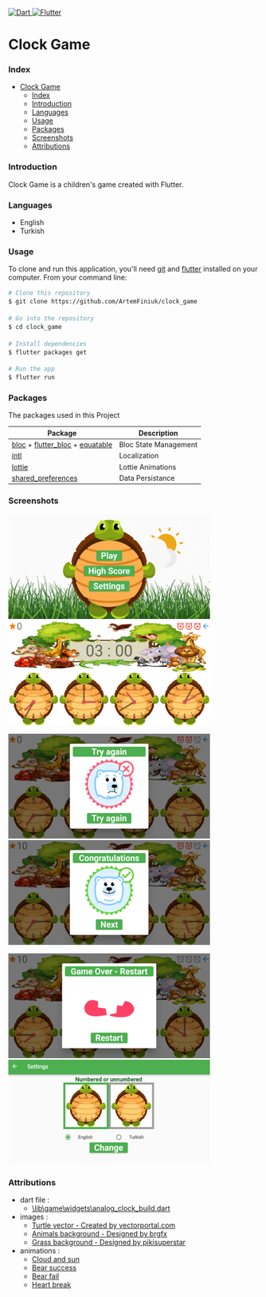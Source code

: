 [![Dart](https://img.shields.io/badge/Dart-0175C2?logo=dart&logoColor=white?longCache=true&style=flat-square) ](https://dart.dev/)
[![Flutter](https://img.shields.io/badge/Flutter-02569B?logo=flutter&logoColor=white&longCache=true&style=flat-square)](https://flutter.dev/)

# Clock Game

### Index

- [Clock Game](#clock-game)
    - [Index](#index)
    - [Introduction](#introduction)
    - [Languages](#languages)
    - [Usage](#usage)
    - [Packages](#packages)
    - [Screenshots](#screenshots)
    - [Attributions](#attributions)

### Introduction

Clock Game is a children's game created with Flutter.

### Languages

* English
* Turkish

### Usage

To clone and run this application, you'll need [git](https://git-scm.com) and [flutter](https://flutter.dev/docs/get-started/install) installed on your computer. From your command line:

```bash
# Clone this repository
$ git clone https://github.com/ArtemFiniuk/clock_game

# Go into the repository
$ cd clock_game

# Install dependencies
$ flutter packages get

# Run the app
$ flutter run
```

### Packages

The packages used in this Project

Package | Description
---|---
[bloc](https://pub.dev/packages/bloc) + [flutter_bloc](https://pub.dev/packages/flutter_bloc) + [equatable](https://pub.dev/packages/equatable) | Bloc State Management
[intl](https://pub.dev/packages/intl) | Localization
[lottie](https://pub.dev/packages/lottie) | Lottie Animations
[shared_preferences](https://pub.dev/packages/shared_preferences) | Data Persistance

### Screenshots

<img src="screenshots/screenshot_01.png" width="405" height="210"/> <img src="screenshots/screenshot_02.png" width="405" height="210"/>

<img src="screenshots/screenshot_03.png" width="405" height="210"/> <img src="screenshots/screenshot_04.png" width="405" height="210"/>

<img src="screenshots/screenshot_05.png" width="405" height="210"/> <img src="screenshots/screenshot_06.png" width="405" height="210"/>

### Attributions

* dart file :
  * [\lib\game\widgets\analog_clock_build.dart](https://github.com/AkashDivya/infinity_flutter_clock)
* images :
  * [Turtle vector - Created by vectorportal.com](https://vectorportal.com/vector/green-turtle-vector-clip-art/29130)
  * [Animals background - Designed by brgfx](https://www.freepik.com/free-vector/border-template-with-cute-animals_6997467.htm)
  * [Grass background - Designed by pikisuperstar](https://www.freepik.com/free-vector/green-grass-border-realistic-design_4770695.htm)
* animations :
  * [Cloud and sun](https://lottiefiles.com/50651-cloudy)
  * [Bear success](https://lottiefiles.com/40445-paul-r-bear-success)
  * [Bear fail](https://lottiefiles.com/40444-paul-r-bear-fail)
  * [Heart break](https://lottiefiles.com/3856-heart-break-or-unlike)
